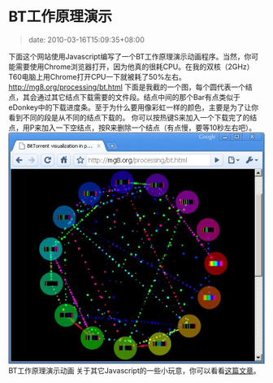 # BT工作原理演示
>date: 2010-03-16T15:09:35+08:00



下面这个网站使用Javascript编写了一个BT工作原理演示动画程序。当然，你可能需要使用Chrome浏览器打开，因为他真的很耗CPU。在我的双核（2GHz）T60电脑上用Chrome打开CPU一下就被耗了50%左右。
<http://mg8.org/processing/bt.html>
下面是我截的一个图，每个圆代表一个结点，其会通过其它结点下载需要的文件段。结点中间的那个Bar有点类似于eDonkey中的下载进度条。至于为什么要用像彩虹一样的颜色，主要是为了让你看到不同的段是从不同的结点下载的。
你可以按热键S来加入一个下载完了的结点，用P来加入一下空结点，按R来删除一个结点（有点慢，要等10秒左右吧）。
[![](/assets/images/coolshell.cn/wp-content/uploads/2010/03/bt_js_demo.jpg "BT工作原理演示动画")](/assets/images/coolshell.cn/wp-content/uploads/2010/03/bt_js_demo.jpg)BT工作原理演示动画
关于其它Javascript的一些小玩意，你可以看看[这篇文章](https://coolshell.cn/articles/1932.html "哥是玩程序的")。


